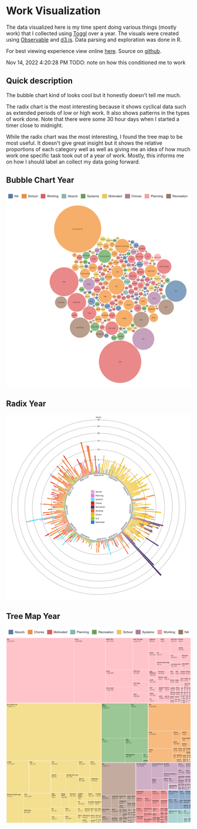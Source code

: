 # Work Visualization

The data visualized here is my time spent doing various things (mostly work) that I collected using [Toggl](https://toggl.com/track/) over a year. The visuals were created using [Observable](https://observablehq.com/@avery2) and [d3.js](https://d3js.org/). Data parsing and exploration was done in R.

For best viewing experience view online [here](https://www.averychan.site/PersonalVisualization/). Source on [github](https://github.com/Avery2/PersonalVisualization).

Nov 14, 2022 4:20:28 PM TODO: note on how this conditioned me to work

## Quick description

The bubble chart kind of looks cool but it honestly doesn't tell me much.

The radix chart is the most interesting because it shows cyclical data such as extended periods of low or high work. It also shows patterns in the types of work done. Note that there were some 30 hour days when I started a timer close to midnight.

While the radix chart was the most interesting, I found the tree map to be most useful. It doesn't give great insight but it shows the relative proportions of each category well as well as giving me an idea of how much work one specific task took out of a year of work. Mostly, this informs me on how I should label an collect my data going forward.

<!-- ### Bubble Chart Week

![Bubble Chart Key](Data/images/bubblechartkey.png)
![Bubble Chart Week](Data/images/bubblechartweek.svg) -->

## Bubble Chart Year

![Bubble Chart Key](Data/images/bubblechartkey.png)
![Bubble Chart Year](Data/images/bubblechartyear.svg)

<!-- ### Radix Week

![Radix Week](Data/images/radixweek.svg) -->

## Radix Year

![Radix Year](Data/images/radixyear.svg)

<!-- ### Tree Map Week

![Tree Map Key](Data/images/treemapkey.png)
![Tree Map Week](Data/images/treemapweek.svg) -->

## Tree Map Year

![Tree Map Key](Data/images/treemapkey.png)
![Tree Map Year](Data/images/treemapyear.svg)
